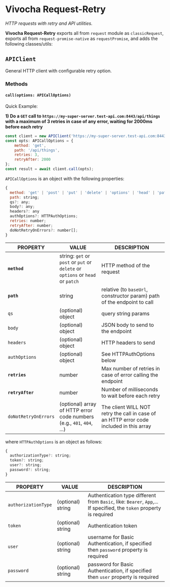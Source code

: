 # Vivocha Request-Retry

_HTTP requests with retry and API utilities._

**Vivocha Request-Retry** exports all from `request` module as `classicRequest`, exports all from `request-promise-native` as `requestPromise`, and adds the following classes/utils:

## `APIClient`

General HTTP client with configurable retry option.

### Methods

#### `call(options: APICallOptions)`

Quick Example:

**1) Do a `GET` call to `https://my-super-server.test-api.com:8443/api/things` with a maximum of 3 retries in case of any error, waiting for 2000ms before each retry**

```javascript
const client = new APIClient('https://my-super-server.test-api.com:8443');
const opts: APICallOptions = {
    method: 'get',
    path: '/api/things',
    retries: 3,
    retryAfter: 2000
};
const result = await client.call(opts);
```

`APICallOptions` is an object with the following properties:

```javascript
{
  method: 'get' | 'post' | 'put' | 'delete' | 'options' | 'head' | 'patch';
  path: string;
  qs?: any;
  body?: any;
  headers?: any
  authOptions?: HTTPAuthOptions;
  retries: number;
  retryAfter: number;
  doNotRetryOnErrors?: number[];
}
```

| PROPERTY             | VALUE                                                                          | DESCRIPTION                                                                             |
| -------------------- | ------------------------------------------------------------------------------ | --------------------------------------------------------------------------------------- |
| **`method`**         | string: `get` or `post` or `put` or `delete` or `options` or `head` or `patch` | HTTP method of the request                                                              |
| **`path`**           | string                                                                         | relative (to `baseUrl`, constructor param) path of the endpoint to call                 |
| `qs`                 | (optional) object                                                              | query string params                                                                     |
| `body`               | (optional) object                                                              | JSON body to send to the endpoint                                                       |
| `headers`            | (optional) object                                                              | HTTP headers to send                                                                    |
| `authOptions`        | (optional) object                                                              | See HTTPAuthOptions below                                                               |
| **`retries`**        | number                                                                         | Max number of retries in case of error calling the endpoint                             |
| **`retryAfter`**     | number                                                                         | Number of milliseconds to wait before each retry                                        |
| `doNotRetryOnErrors` | (optional) array of HTTP error code numbers (e.g., `401`, `404`, ...)          | The client WILL NOT retry the call in case of an HTTP error code included in this array |

where `HTTPAuthOptions` is an object as follows:

```javascript
{
  authorizationType?: string;
  token?: string;
  user?: string;
  password?: string;
}
```

| PROPERTY            | VALUE             | DESCRIPTION                                                                                                          |
| ------------------- | ----------------- | -------------------------------------------------------------------------------------------------------------------- |
| `authorizationType` | (optional) string | Authentication type different from `Basic`, like: `Bearer`, `App`,... If specified, the `token` property is required |
| `token`             | (optional) string | Authentication token                                                                                                 |
| `user`              | (optional) string | username for Basic Authentication, if specified then `password` property is required                                 |
| `password`          | (optional) string | password for Basic Authentication, if specified then `user` property is required                                     |

